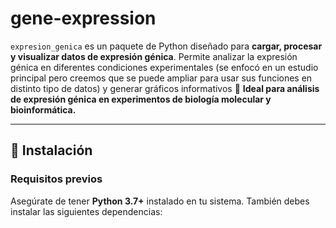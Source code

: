 # gene-expression
`expresion_genica` es un paquete de Python diseñado para **cargar, procesar y visualizar datos de expresión génica**.   Permite analizar la expresión génica en diferentes condiciones experimentales (se enfocó en un estudio principal pero creemos que se puede ampliar para usar sus funciones en distinto tipo de datos) y generar gráficos informativos
🚀 **Ideal para análisis de expresión génica en experimentos de biología molecular y bioinformática.**

______________________________________________________________
## 📌 Instalación

### **Requisitos previos**
Asegúrate de tener **Python 3.7+** instalado en tu sistema. También debes instalar las siguientes dependencias:
